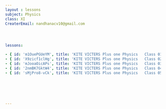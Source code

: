 ```yaml
--- 
layout : lessons 
subject: Physics
class: XI
CreaterEmail: nandhanacv10@gmail.com




lessons: 

- { id: 'm1OuePGUeYM', title: 'KITE VICTERS Plus one Physics   Class 01 (First Bell-ഫസ്റ്റ് ബെല്‍)' }
- { id: 'X9zicf1clHg', title: 'KITE VICTERS Plus one Physics   Class 02  (First Bell-ഫസ്റ്റ് ബെല്‍)' }
- { id: 'mJooaOicAPs', title: 'KITE VICTERS Plus one Physics   Class 03  (First Bell-ഫസ്റ്റ് ബെല്‍)' }
- { id: '2nmBK7GktW4', title: 'KITE VICTERS Plus one Physics   Class 04 (First Bell-ഫസ്റ്റ് ബെല്‍)' }
- { id: 'sMjPro8-vCk', title: 'KITE VICTERS Plus one Physics   Class 05 (First Bell-ഫസ്റ്റ് ബെല്‍)' }






---
```

